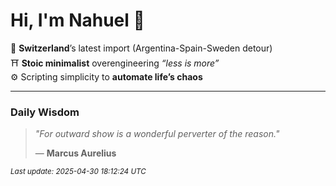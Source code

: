 # Hi, I'm Nahuel :tiger:

📍 **Switzerland**’s latest import (Argentina-Spain-Sweden detour)  
⛩️ **Stoic minimalist** overengineering *“less is more”*  
⚙️ Scripting simplicity to **automate life’s chaos**

---

### Daily Wisdom
> _"For outward show is a wonderful perverter of the reason."_  
>
> — **Marcus Aurelius**

<sub>*Last update: 2025-04-30 18:12:24 UTC*</sub>

